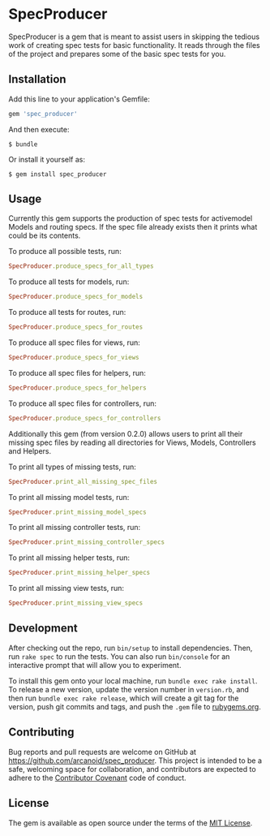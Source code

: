 # SpecProducer

SpecProducer is a gem that is meant to assist users in skipping the tedious work of creating spec tests for basic 
functionality. It reads through the files of the project and prepares some of the basic spec tests for you. 

## Installation

Add this line to your application's Gemfile:

```ruby
gem 'spec_producer'
```

And then execute:

    $ bundle

Or install it yourself as:

    $ gem install spec_producer

## Usage

Currently this gem supports the production of spec tests for activemodel Models and routing specs. 
If the spec file already exists then it prints what could be its contents.

To produce all possible tests, run:

```ruby
SpecProducer.produce_specs_for_all_types
```

To produce all tests for models, run:

```ruby
SpecProducer.produce_specs_for_models
```

To produce all tests for routes, run:

```ruby
SpecProducer.produce_specs_for_routes
```

To produce all spec files for views, run:

```ruby
SpecProducer.produce_specs_for_views
```

To produce all spec files for helpers, run:

```ruby
SpecProducer.produce_specs_for_helpers
```

To produce all spec files for controllers, run:

```ruby
SpecProducer.produce_specs_for_controllers
```

Additionally this gem (from version 0.2.0) allows users to print all their missing spec files by reading all 
directories for Views, Models, Controllers and Helpers.

To print all types of missing tests, run:

```ruby
SpecProducer.print_all_missing_spec_files
```

To print all missing model tests, run:

```ruby
SpecProducer.print_missing_model_specs
```

To print all missing controller tests, run:

```ruby
SpecProducer.print_missing_controller_specs
```

To print all missing helper tests, run:

```ruby
SpecProducer.print_missing_helper_specs
```

To print all missing view tests, run:

```ruby
SpecProducer.print_missing_view_specs
```

## Development

After checking out the repo, run `bin/setup` to install dependencies. Then, run `rake spec` to run the tests. You can also run `bin/console` for an interactive prompt that will allow you to experiment.

To install this gem onto your local machine, run `bundle exec rake install`. To release a new version, update the version number in `version.rb`, and then run `bundle exec rake release`, which will create a git tag for the version, push git commits and tags, and push the `.gem` file to [rubygems.org](https://rubygems.org).

## Contributing

Bug reports and pull requests are welcome on GitHub at https://github.com/arcanoid/spec_producer. This project is intended to be a safe, welcoming space for collaboration, and contributors are expected to adhere to the [Contributor Covenant](contributor-covenant.org) code of conduct.


## License

The gem is available as open source under the terms of the [MIT License](http://opensource.org/licenses/MIT).

